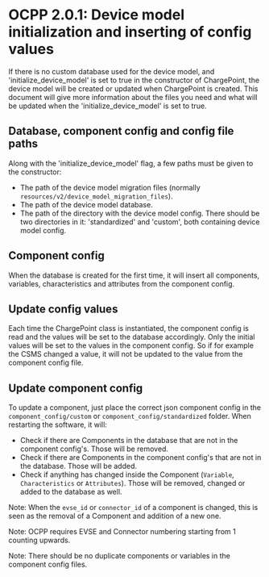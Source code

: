 # OCPP 2.0.1: Device model initialization and inserting of config values

If there is no custom database used for the device model, and 'initialize_device_model' is set to true in the 
constructor of ChargePoint, the device model will be created or updated when ChargePoint is created. This document will
give more information about the files you need and what will be updated when the 'initialize_device_model' is set
to true.


## Database, component config and config file paths

Along with the 'initialize_device_model' flag, a few paths must be given to the constructor:
- The path of the device model migration files (normally `resources/v2/device_model_migration_files`).
- The path of the device model database.
- The path of the directory with the device model config. There should be two directories in it: 'standardized' and 
  'custom', both containing device model config.


## Component config

When the database is created for the first time, it will insert all components, variables, characteristics and 
attributes from the component config. 


## Update config values

Each time the ChargePoint class is instantiated, the component config is read and the values will be set to the database 
accordingly. Only the initial values will be set to the values in the component config. So if for example the CSMS 
changed a value, it will not be updated to the value from the component config file.


## Update component config

To update a component, just place the correct json component config in the `component_config/custom` or 
`component_config/standardized` folder. When restarting the software, it will:
- Check if there are Components in the database that are not in the component config's. Those will be removed.
- Check if there are Components in the component config's that are not in the database. Those will be added.
- Check if anything has changed inside the Component (`Variable`, `Characteristics` or `Attributes`). 
  Those will be removed, changed or added to the database as well. 
  
Note: When the `evse_id` or `connector_id` of a component is changed, this is seen as the removal of a Component and 
addition of a new one. 

Note: OCPP requires EVSE and Connector numbering starting from 1 counting upwards.

Note: There should be no duplicate components or variables in the component config files.
